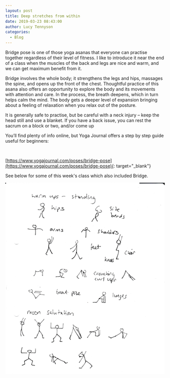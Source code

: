 ```yaml
---
layout: post
title: Deep stretches from within
date: 2019-03-23 08:43:00
author: Lucy Tennyson
categories:
  - Blog
---
```


Bridge pose is one of those yoga asanas that everyone can practise together regardless of their level of fitness. I like to introduce it near the end of a class when the muscles of the back and legs are nice and warm, and we can get maximum benefit from it.

Bridge involves the whole body; it strengthens the legs and hips, massages the spine, and opens up the front of the chest. Thoughtful practice of this asana also offers an opportunity to explore the body and its movements with attention and care. In the process, the breath deepens, which in turn helps calm the mind. The body gets a deeper level of expansion bringing about a feeling of relaxation when you relax out of the posture.

It is generally safe to practise, but be careful with a neck injury – keep the head still and use a blanket. If you have a back issue, you can rest the sacrum on a block or two, and/or come up

You’ll find plenty of info online, but Yoga Journal offers a step by step guide useful for beginners:

 

[https://www.yogajournal.com/poses/bridge-pose](https://www.yogajournal.com/poses/bridge-pose){: target="_blank"}

See below for some of this week's class which also included Bridge.

![](/uploads/yogablog23march.jpg)